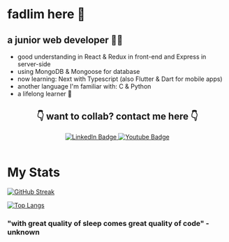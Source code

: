 # fadlim here 🫡

## a junior web developer 👨‍💻

- good understanding in React & Redux in front-end and Express in server-side
- using MongoDB & Mongoose for database
- now learning: Next with Typescript (also Flutter & Dart for mobile apps)
- another language I'm familiar with: C & Python
- a lifelong learner 👀

<div align="center">
    <h2>👇 want to collab? contact me here 👇</h2>
    <div id="badges">
        <a href="https://linkedin.com/in/mfadlika">
            <img src="https://img.shields.io/badge/LinkedIn-blue?style=for-the-badge&logo=linkedin&logoColor=white" alt="LinkedIn Badge"/>
        </a>
        <a href="mailto: mfadlika@outlook.com">
            <img src="https://img.shields.io/badge/Mail-blue?style=for-the-badge&logo=gmail&logoColor=white" alt="Youtube Badge"/>
        </a>
    </div>
</div> 

# My Stats

[![GitHub Streak](http://github-readme-streak-stats.herokuapp.com?user=mfadlika&theme=neon-dark)](https://git.io/streak-stats)

[![Top Langs](https://github-readme-stats.vercel.app/api/top-langs/?username=mfadlika&layout=compact&theme=vision-friendly-dark)](https://github.com/mfadlika/github-readme-stats)

### "with great quality of sleep comes great quality of code" - unknown
